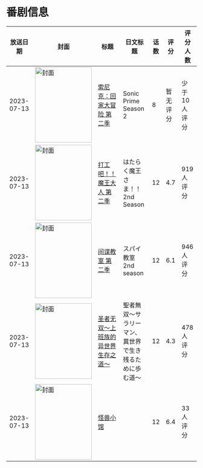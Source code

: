 # 番剧信息

|放送日期|封面|标题|日文标题|话数|评分|评分人数|
|---|---|---|---|---|---|---|
|2023-07-13|<img src="https://lain.bgm.tv/pic/cover/c/8d/59/445288_mMMIc.jpg" alt="封面" style="width:150px;height:200px;object-fit:cover;">|[索尼克：回家大冒险 第二季](https://bangumi.tv/subject/445288)|Sonic Prime Season 2|8|暂无评分|少于10人评分|
|2023-07-13|<img src="https://lain.bgm.tv/pic/cover/c/4e/fd/403225_1HS63.jpg" alt="封面" style="width:150px;height:200px;object-fit:cover;">|[打工吧！！魔王大人 第二季](https://bangumi.tv/subject/403225)|はたらく魔王さま！！ 2nd Season|12|4.7|919人评分|
|2023-07-13|<img src="https://lain.bgm.tv/pic/cover/c/a8/e9/428418_INzI8.jpg" alt="封面" style="width:150px;height:200px;object-fit:cover;">|[间谍教室 第二季](https://bangumi.tv/subject/428418)|スパイ教室 2nd season|12|6.1|946人评分|
|2023-07-13|<img src="https://lain.bgm.tv/pic/cover/c/a0/38/403741_8Dz2j.jpg" alt="封面" style="width:150px;height:200px;object-fit:cover;">|[圣者无双～上班族的异世界生存之道～](https://bangumi.tv/subject/403741)|聖者無双～サラリーマン、異世界で生き残るために歩む道～|12|4.3|478人评分|
|2023-07-13|<img src="https://lain.bgm.tv/pic/cover/c/fe/c6/405266_s4E6b.jpg" alt="封面" style="width:150px;height:200px;object-fit:cover;">|[怪兽小馆](https://bangumi.tv/subject/405266)||12|6.4|33人评分|
